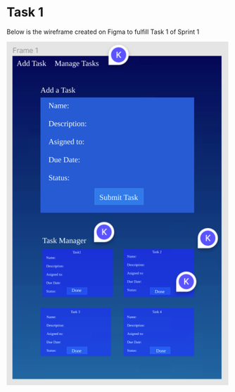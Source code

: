 # Task 1
Below is the wireframe created on Figma to fulfill Task 1 of Sprint 1

![](Figma-wireframe.png)
